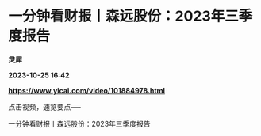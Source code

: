 # 一分钟看财报丨森远股份：2023年三季度报告
**灵犀**

**2023-10-25 16:42**

**https://www.yicai.com/video/101884978.html**

点击视频，速览要点──

一分钟看财报丨森远股份：2023年三季度报告